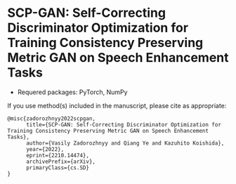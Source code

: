 # SCP-GAN: Self-Correcting Discriminator Optimization for Training Consistency Preserving Metric GAN on Speech Enhancement Tasks

+ Requered packages: PyTorch, NumPy


If you use method(s) included in the manuscript, please cite as appropriate:

```
@misc{zadorozhnyy2022scpgan,
      title={SCP-GAN: Self-Correcting Discriminator Optimization for Training Consistency Preserving Metric GAN on Speech Enhancement Tasks}, 
      author={Vasily Zadorozhnyy and Qiang Ye and Kazuhito Koishida},
      year={2022},
      eprint={2210.14474},
      archivePrefix={arXiv},
      primaryClass={cs.SD}
}
```

